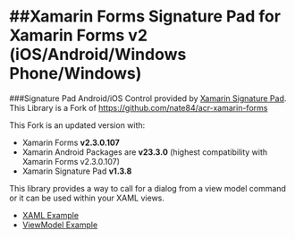 ##Xamarin Forms Signature Pad for Xamarin Forms v2 (iOS/Android/Windows Phone/Windows)
=================
###Signature Pad
Android/iOS Control provided by [Xamarin Signature Pad](https://github.com/xamarin/SignaturePad).  
This Library is a Fork of https://github.com/nate84/acr-xamarin-forms

This Fork is an updated version with:
* Xamarin Forms **v2.3.0.107**
* Xamarin Android Packages are **v23.3.0** (highest compatibility with Xamarin Forms v2.3.0.107)
* Xamarin Signature Pad **v1.3.8**

This library provides a way to call for a dialog from a view model command or
it can be used within your XAML views.
* [XAML Example](https://github.com/aritchie/acr-xamarin-forms/blob/master/Samples/Samples/Views/SignatureXamlView.xaml)
* [ViewModel Example](https://github.com/aritchie/acr-xamarin-forms/blob/master/Samples/Samples/ViewModels/SignatureListViewModel.cs)
